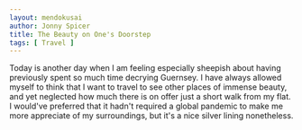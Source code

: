 ```yaml
---
layout: mendokusai
author: Jonny Spicer
title: The Beauty on One's Doorstep
tags: [ Travel ]
---
```

Today is another day when I am feeling especially sheepish about having previously spent so much time decrying Guernsey. I have always allowed myself to think that I want
to travel to see other places of immense beauty, and yet neglected how much there is on offer just a short walk from my flat. I would've preferred that it hadn't required a
global pandemic to make me more appreciate of my surroundings, but it's a nice silver lining nonetheless.

